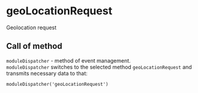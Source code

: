 # geoLocationRequest
Geolocation request

## Call of method
`moduleDispatcher` - method of event management.   
`moduleDispatcher` switches to the selected method `geoLocationRequest` and transmits necessary data to that:  

```
moduleDispatcher('geoLocationRequest')
```
